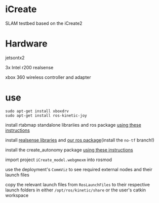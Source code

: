 # iCreate
SLAM testbed based on the iCreate2

# Hardware

jetsontx2

3x Intel r200 realsense

xbox 360 wireless controller and adapter


# use


```
sudo apt-get install xboxdrv
sudo apt-get install ros-kinetic-joy

```

install rtabmap standalone librariies and ros package [using these instructions](https://github.com/introlab/rtabmap_ros#rtabmap_ros-)

install [realsense libraries](http://wiki.ros.org/librealsense) and [our ros package](https://github.com/Max-Mobility/realsense)(install the `no-tf` branch!)

install the create_autonomy package [using these instructions](https://github.com/Max-Mobility/create_autonomy)

import project `iCreate_model.webgmexm` into rosmod

use the deployment's `CommViz` to see required external nodes and their launch files

copy the relevant launch files from `RosLaunchFiles` to their respective launch folders in either `/opt/ros/kinetic/share` or the user's catkin workspace
